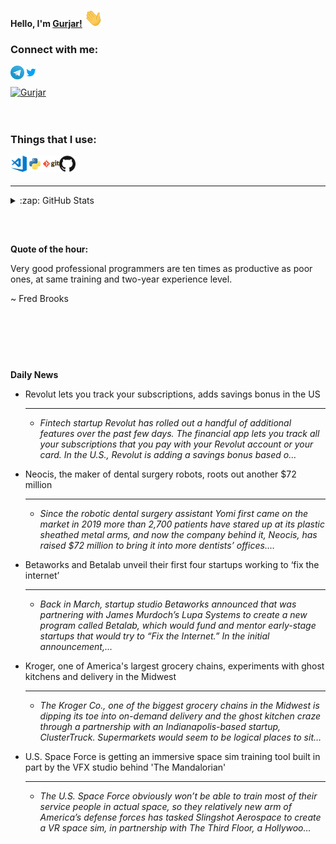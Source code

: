 #### Hello, I'm [Gurjar!](https://GurjarKing.github.io) <img src="https://raw.githubusercontent.com/ABSphreak/ABSphreak/master/gifs/Hi.gif" width="30px"></h2>


### Connect with me:

[<img align="left" alt="Gurjar | Telegram" width="22px" src="https://raw.githubusercontent.com/github/explore/80688e429a7d4ef2fca1e82350fe8e3517d3494d/topics/telegram/telegram.png" />][Telegram]
[<img align="left" alt="Gurjar | Twitter" width="22px" src="https://raw.githubusercontent.com/github/explore/80688e429a7d4ef2fca1e82350fe8e3517d3494d/topics/twitter/twitter.png" />][Twitter]
<br >
<br >
<a href="https://github.com/GurjarKing"><img src="https://komarev.com/ghpvc/?username=GurjarKing" alt="Gurjar" /></a> <br />
<br />
<br />
<!-- <br >

![](https://visitor-badge.glitch.me/badge?page_id=GurjarKing)

<br /> -->

### Things that I use:

[<img align="left" alt="Visual Studio Code" width="26px" src="https://raw.githubusercontent.com/github/explore/80688e429a7d4ef2fca1e82350fe8e3517d3494d/topics/visual-studio-code/visual-studio-code.png" />][VSCode]
[<img align="left" alt="Python" width="26px" src="https://raw.githubusercontent.com/github/explore/80688e429a7d4ef2fca1e82350fe8e3517d3494d/topics/python/python.png" />][Python]
[<img align="left" alt="Git" width="26px" src="https://raw.githubusercontent.com/github/explore/80688e429a7d4ef2fca1e82350fe8e3517d3494d/topics/git/git.png" />][Git]
[<img align="left" alt="GitHub" width="26px" src="https://raw.githubusercontent.com/github/explore/78df643247d429f6cc873026c0622819ad797942/topics/github/github.png" />][Github]

<br />
<br />

---
<details>
  <summary>:zap: GitHub Stats</summary>

<img align="left" alt="Gurjar's Github Stats" src="https://github-readme-stats.vercel.app/api?username=GurjarKing&show_icons=true&hide_border=true&count_private=true&include_all_commit=true&theme=algolia" />

</details>

<!-- ### 🔔 My latest tweet
<a href="https://twitter.com/Gurjar_King43" target="_blank">
	<img src="https://github.com/GurjarKing/GurjarKing/raw/master/tweet.png" width="70%" align="center" alt="Click to view on Twitter" title="My latest tweet, as an image"/>
</a> -->
<br>

<pre>

</pre>

**Quote of the hour:**

Very good professional programmers are ten times as productive as poor ones, at same training and two-year experience level.

~ Fred Brooks
<pre>

</pre>
<br>
<pre>


</pre>
<strong>Daily News</strong>
  
  - Revolut lets you track your subscriptions, adds savings bonus in the US
     <hr/>
     
      - *Fintech startup Revolut has rolled out a handful of additional features over the past few days. The financial app lets you track all your subscriptions that you pay with your Revolut account or your card. In the U.S., Revolut is adding a savings bonus based o…*
     
  - Neocis, the maker of dental surgery robots, roots out another $72 million
      <hr/>
      
      - *Since the robotic dental surgery assistant Yomi first came on the market in 2019 more than 2,700 patients have stared up at its plastic sheathed metal arms, and now the company behind it, Neocis, has raised $72 million to bring it into more dentists’ offices.…*
      
  - Betaworks and Betalab unveil their first four startups working to ‘fix the internet’
      <hr/>
      
      - *Back in March, startup studio Betaworks announced that was partnering with James Murdoch’s Lupa Systems to create a new program called Betalab, which would fund and mentor early-stage startups that would try to “Fix the Internet.” In the initial announcement,…*
      
  - Kroger, one of America's largest grocery chains, experiments with ghost kitchens and delivery in the Midwest
      <hr/>
      
      - *The Kroger Co., one of the biggest grocery chains in the Midwest is dipping its toe into on-demand delivery and the ghost kitchen craze through a partnership with an Indianapolis-based startup, ClusterTruck. Supermarkets would seem to be logical places to sit…*
       
  - U.S. Space Force is getting an immersive space sim training tool built in part by the VFX studio behind 'The Mandalorian'
      <hr/>
       
       - *The U.S. Space Force obviously won’t be able to train most of their service people in actual space, so they relatively new arm of America’s defense forces has tasked Slingshot Aerospace to create a VR space sim, in partnership with The Third Floor, a Hollywoo…*
      

<br />

[VSCode]: https://code.visualstudio.com/
[Python]: https://www.python.org/
[Git]: https://git-scm.com/
[Github]: https://github.com/
[Telegram]: https://t.me/Gurjar_King/
[Twitter]: https://twitter.com/Gurjar_King43/
